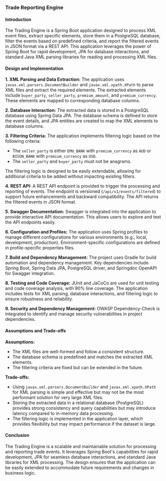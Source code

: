 ### Trade Reporting Engine

#### Introduction

The Trading Engine is a Spring Boot application designed to process XML event files, extract specific elements, store them in a PostgreSQL database, filter the events based on predefined criteria, and report the filtered events in JSON format via a REST API. This application leverages the power of Spring Boot for rapid development, JPA for database interactions, and standard Java XML parsing libraries for reading and processing XML files.

#### Design and Implementation

**1. XML Parsing and Data Extraction:**
The application uses `javax.xml.parsers.DocumentBuilder` and `javax.xml.xpath.XPath` to parse XML files and extract the required elements. The extracted elements include `buyer_party`, `seller_party`, `premium_amount`, and `premium_currency`. These elements are mapped to corresponding database columns.

**2. Database Interaction:**
The extracted data is stored in a PostgreSQL database using Spring Data JPA. The database schema is defined to store the event details, and JPA entities are created to map the XML elements to database columns.

**3. Filtering Criteria:**
The application implements filtering logic based on the following criteria:
- The `seller_party` is either `EMU_BANK` with `premium_currency` as `AUD` or `BISON_BANK` with `premium_currency` as `USD`.
- The `seller_party` and `buyer_party` must not be anagrams.

The filtering logic is designed to be easily extendable, allowing for additional criteria to be added without impacting existing filters.

**4. REST API:**
A REST API endpoint is provided to trigger the processing and reporting of events. The endpoint is versioned (`/api/v1/events/filtered`) to support future enhancements and backward compatibility. The API returns the filtered events in JSON format.

**5. Swagger Documentation:**
Swagger is integrated into the application to provide interactive API documentation. This allows users to explore and test the API endpoints easily.

**6. Configuration and Profiles:**
The application uses Spring profiles to manage different configurations for various environments (e.g., local, development, production). Environment-specific configurations are defined in profile-specific properties files.

**7. Build and Dependency Management:**
The project uses Gradle for build automation and dependency management. Key dependencies include Spring Boot, Spring Data JPA, PostgreSQL driver, and Springdoc OpenAPI for Swagger integration.

**8. Testing and Code Coverage:**
JUnit and JaCoCo are used for unit testing and code coverage analysis, with 90% line coverage. The application includes tests for XML parsing, database interactions, and filtering logic to ensure robustness and reliability.

**9. Security and Dependency Management:**
OWASP Dependency-Check is integrated to identify and manage security vulnerabilities in project dependencies.

#### Assumptions and Trade-offs

**Assumptions:**
- The XML files are well-formed and follow a consistent structure.
- The database schema is predefined and matches the extracted XML elements.
- The filtering criteria are fixed but can be extended in the future.

**Trade-offs:**
- Using `javax.xml.parsers.DocumentBuilder` and `javax.xml.xpath.XPath` for XML parsing is simple and effective but may not be the most performant solution for very large XML files.
- Storing the extracted data in a relational database (PostgreSQL) provides strong consistency and query capabilities but may introduce latency compared to in-memory data processing.
- The filtering logic is implemented in the application layer, which provides flexibility but may impact performance if the dataset is large.

#### Conclusion

The Trading Engine is a scalable and maintainable solution for processing and reporting trade events. It leverages Spring Boot's capabilities for rapid development, JPA for seamless database interactions, and standard Java libraries for XML processing. The design ensures that the application can be easily extended to accommodate future requirements and changes in business logic.